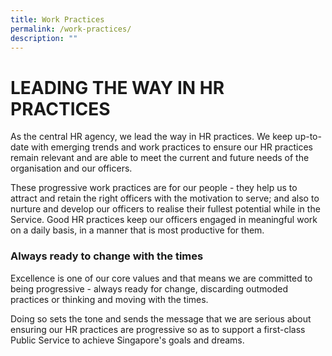 ```yaml
---
title: Work Practices
permalink: /work-practices/
description: ""
---
```

# LEADING THE WAY IN HR PRACTICES

As the central HR agency, we lead the way in HR practices. We keep up-to-date with emerging trends and work practices to ensure our HR practices remain relevant and are able to meet the current and future needs of the organisation and our officers.  
  
These progressive work practices are for our people - they help us to attract and retain the right officers with the motivation to serve; and also to nurture and develop our officers to realise their fullest potential while in the Service. Good HR practices keep our officers engaged in meaningful work on a daily basis, in a manner that is most productive for them.

<h3>Always ready to change with the times</h3>

Excellence is one of our core values and that means we are committed to being progressive - always ready for change, discarding outmoded practices or thinking and moving with the times.

Doing so sets the tone and sends the message that we are serious about ensuring our HR practices are progressive so as to support a first-class Public Service to achieve Singapore's goals and dreams.